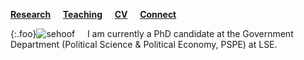 [**Research**](Research.md) &nbsp; &nbsp; [**Teaching**](Teaching.md) &nbsp; &nbsp; [**CV**](CV.pdf) &nbsp; &nbsp; [**Connect**](Connect.md)

{:.foo}![sehoof](sehoof.jpg) &nbsp; &nbsp; I am currently a PhD candidate at the Government Department (Political Science & Political Economy, PSPE) at LSE.
